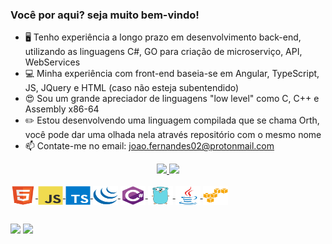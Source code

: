 ### Você por aqui? seja muito bem-vindo!

- 🖥️ Tenho experiência a longo prazo em desenvolvimento back-end, utilizando as linguagens C#, GO para criação de microserviço, API, WebServices
- 💻 Minha experiência com front-end baseia-se em Angular, TypeScript, JS, JQuery e HTML (caso não esteja subentendido)
- 😍 Sou um grande apreciador de linguagens "low level" como C, C++ e Assembly x86-64
- ✏️ Estou desenvolvendo uma linguagem compilada que se chama Orth, você pode dar uma olhada nela através repositório com o mesmo nome
- 📫 Contate-me no email: joao.fernandes02@protonmail.com

<div align="center">
  <a href="https://github.com/MkWilp-boot">
  <img height="180em" src="https://github-readme-stats.vercel.app/api?username=MkWilp-boot&show_icons=true&theme=tokyonight&include_all_commits=true&count_private=true"/>
  <img height="180em" src="https://github-readme-stats.vercel.app/api/top-langs/?username=MkWilp-boot&layout=compact&langs_count=6&theme=tokyonight"/>
</div>
<div style="display: inline_block"><br>
  <img align="center" alt="Joao-HTML" height="30" width="40" src="https://raw.githubusercontent.com/devicons/devicon/master/icons/html5/html5-original.svg">
  <img align="center" alt="Joao-JS" height="30" width="40" src="https://raw.githubusercontent.com/devicons/devicon/master/icons/javascript/javascript-original.svg">
  <img align="center" alt="Joao-TS" height="30" width="40" src="https://raw.githubusercontent.com/devicons/devicon/master/icons/typescript/typescript-original.svg">
  <img align="center" alt="Joao-JQuery" height="30" width="40" src="https://raw.githubusercontent.com/devicons/devicon/master/icons/jquery/jquery-original.svg">
  <img align="center" alt="Joao-Csharp" height="30" width="40" src="https://raw.githubusercontent.com/devicons/devicon/master/icons/csharp/csharp-original.svg">
  <img align="center" alt="Joao-GO" height="30" width="40" src="https://raw.githubusercontent.com/devicons/devicon/master/icons/go/go-original.svg">
  <img align="center" alt="Joao-Java" height="30" width="40" src="https://raw.githubusercontent.com/devicons/devicon/master/icons/java/java-original.svg">
  <img align="center" alt="Joao-AWS" height="30" width="40" src="https://github.com/devicons/devicon/blob/master/icons/amazonwebservices/amazonwebservices-original.svg">
 </div>
 
 ##
  
<div> 
  <a href = "mailto:joao.fernandes02@protonmail.com"><img src="https://img.shields.io/badge/-Proton-%23333?style=for-the-badge&logo=ProtonMail&logoColor=white" target="_blank"></a>
  <a href="https://www.linkedin.com/in/jo%C3%A3o-victor-fernandes/" target="_blank"><img src="https://img.shields.io/badge/-LinkedIn-%230077B5?style=for-the-badge&logo=linkedin&logoColor=white" target="_blank"></a> 
  </div>
